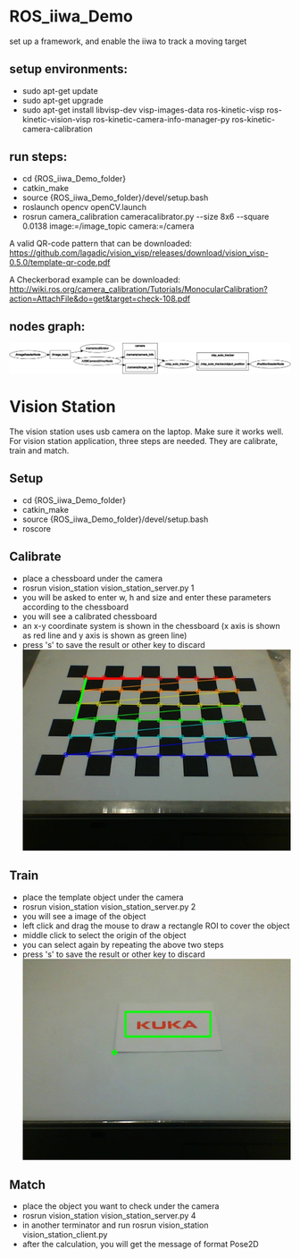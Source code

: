 # ROS_iiwa_Demo
set up a framework, and enable the iiwa to track a moving target


## setup environments:
- sudo apt-get update
- sudo apt-get upgrade
- sudo apt-get install libvisp-dev visp-images-data ros-kinetic-visp ros-kinetic-vision-visp ros-kinetic-camera-info-manager-py ros-kinetic-camera-calibration


## run steps:
- cd {ROS_iiwa_Demo_folder}
- catkin_make
- source {ROS_iiwa_Demo_folder}/devel/setup.bash
- roslaunch opencv openCV.launch 
- rosrun camera_calibration cameracalibrator.py --size 8x6 --square 0.0138 image:=/image_topic camera:=/camera


A valid QR-code pattern that can be downloaded: https://github.com/lagadic/vision_visp/releases/download/vision_visp-0.5.0/template-qr-code.pdf

A Checkerborad example can be downloaded: http://wiki.ros.org/camera_calibration/Tutorials/MonocularCalibration?action=AttachFile&do=get&target=check-108.pdf


## nodes graph:
![nodes graph](rosgraph.png)

# Vision Station
The vision station uses usb camera on the laptop. Make sure it works well. For vision station application, three steps are needed. They are calibrate, train and match.

## Setup
 - cd {ROS_iiwa_Demo_folder}
 - catkin_make
 - source {ROS_iiwa_Demo_folder}/devel/setup.bash
 - roscore

## Calibrate
 - place a chessboard under the camera
 - rosrun vision_station vision_station_server.py 1
 - you will be asked to enter w, h and size and enter these parameters according to the chessboard
 - you will see a calibrated chessboard
 - an x-y coordinate system is shown in the chessboard (x axis is shown as red line and y axis is shown as green line)
 - press 's' to save the result or other key to discard
![nodes graph](calibrated.jpg)

## Train
 - place the template object under the camera
 - rosrun vision_station vision_station_server.py 2
 - you will see a image of the object
 - left click and drag the mouse to draw a rectangle ROI to cover the object
 - middle click to select the origin of the object
 - you can select again by repeating the above two steps
 - press 's' to save the result or other key to discard
![nodes graph](pos.jpg)

## Match
 - place the object you want to check under the camera
 - rosrun vision_station vision_station_server.py 4
 - in another terminator and run rosrun vision_station vision_station_client.py
 - after the calculation, you will get the message of format Pose2D
